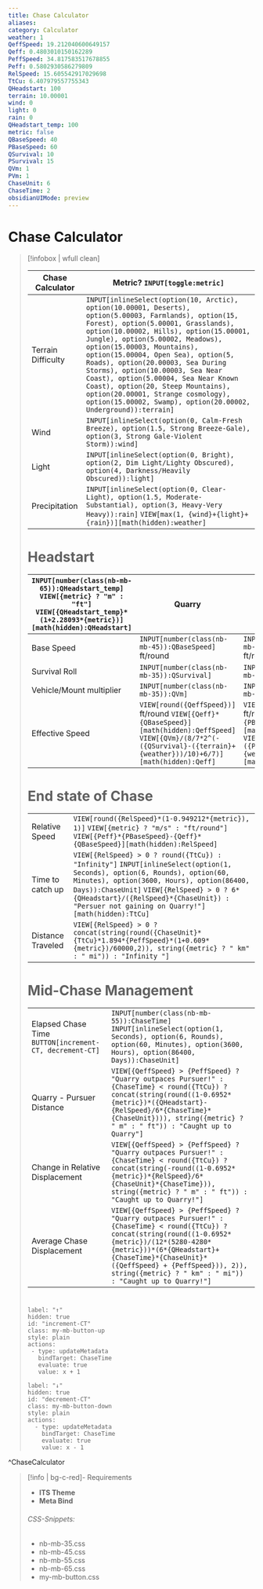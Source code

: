 ```yaml
---
title: Chase Calculator
aliases: 
category: Calculator
weather: 1
QeffSpeed: 19.212040600649157
Qeff: 0.4803010150162289
PeffSpeed: 34.817583517678855
Peff: 0.5802930586279809
RelSpeed: 15.605542917029698
TtCu: 6.407979557755343
QHeadstart: 100
terrain: 10.00001
wind: 0
light: 0
rain: 0
QHeadstart_temp: 100
metric: false
QBaseSpeed: 40
PBaseSpeed: 60
QSurvival: 10
PSurvival: 15
QVm: 1
PVm: 1
ChaseUnit: 6
ChaseTime: 2
obsidianUIMode: preview
---
```

#  Chase Calculator

> [!infobox | wfull clean]
>
> | Chase Calculator | Metric? `INPUT[toggle:metric]` |
> | - | - |
> | Terrain Difficulty | `INPUT[inlineSelect(option(10, Arctic), option(10.00001, Deserts), option(5.00003, Farmlands), option(15, Forest), option(5.00001, Grasslands), option(10.00002, Hills), option(15.00001, Jungle), option(5.00002, Meadows), option(15.00003, Mountains), option(15.00004, Open Sea), option(5, Roads), option(20.00003, Sea During Storms), option(10.00003, Sea Near Coast), option(5.00004, Sea Near Known Coast), option(20, Steep Mountains), option(20.00001, Strange cosmology), option(15.00002, Swamp), option(20.00002, Underground)):terrain]` |
> | Wind | `INPUT[inlineSelect(option(0, Calm-Fresh Breeze), option(1.5, Strong Breeze-Gale), option(3, Strong Gale-Violent Storm)):wind]` |
> | Light |  `INPUT[inlineSelect(option(0, Bright), option(2, Dim Light/Lighty Obscured), option(4, Darkness/Heavily Obscured)):light]` |
> | Precipitation | `INPUT[inlineSelect(option(0, Clear-Light), option(1.5, Moderate-Substantial), option(3, Heavy-Very Heavy)):rain]` `VIEW[max(1, {wind}+{light}+{rain})][math(hidden):weather]` |
> # Headstart 
> | `INPUT[number(class(nb-mb-65)):QHeadstart_temp]` `VIEW[{metric} ? "m" : "ft"]` `VIEW[{QHeadstart_temp}*(1+2.28093*{metric})][math(hidden):QHeadstart]` | Quarry | Pursuer |
> |-|-|-|
> | Base Speed | `INPUT[number(class(nb-mb-45)):QBaseSpeed]` ft/round | `INPUT[number(class(nb-mb-45)):PBaseSpeed]` ft/round |
> | Survival Roll | `INPUT[number(class(nb-mb-35)):QSurvival]` |  `INPUT[number(class(nb-mb-35)):PSurvival]`
> | Vehicle/Mount multiplier | `INPUT[number(class(nb-mb-35)):QVm]`  | `INPUT[number(class(nb-mb-35)):PVm]` |
> | Effective Speed | `VIEW[round({QeffSpeed})]` ft/round `VIEW[{Qeff}*{QBaseSpeed}][math(hidden):QeffSpeed]` `VIEW[{QVm}/(8/7*2^(-({QSurvival}-({terrain}+{weather}))/10)+6/7)][math(hidden):Qeff]` | `VIEW[round({PeffSpeed})]` ft/round `VIEW[{Peff}*{PBaseSpeed}][math(hidden):PeffSpeed]` `VIEW[{PVm}/(8/7*2^(-({PSurvival}-({terrain}+{weather}))/10)+6/7)][math(hidden):Peff]` |
> # End state of Chase 
> | | |
> | - | - |
> | Relative Speed | `VIEW[round({RelSpeed}*(1-0.949212*{metric}), 1)]` `VIEW[{metric} ? "m/s" : "ft/round"]` `VIEW[{Peff}*{PBaseSpeed}-{Qeff}*{QBaseSpeed}][math(hidden):RelSpeed]` |
> | Time to catch up | `VIEW[{RelSpeed} > 0 ? round({TtCu}) : "Infinity"]` `INPUT[inlineSelect(option(1, Seconds), option(6, Rounds), option(60, Minutes), option(3600, Hours), option(86400, Days)):ChaseUnit]` `VIEW[{RelSpeed} > 0 ? 6*{QHeadstart}/({RelSpeed}*{ChaseUnit}) : "Persuer not gaining on Quarry!"][math(hidden):TtCu]` |
> | Distance Traveled | `VIEW[{RelSpeed} > 0 ? concat(string(round({ChaseUnit}*{TtCu}*1.894*{PeffSpeed}*(1+0.609*{metric})/60000,2)), string({metric} ? " km" : " mi")) : "Infinity "]` |
> # Mid-Chase Management
> |||
> |-|-|
> | Elapsed Chase Time  `BUTTON[increment-CT, decrement-CT]` | `INPUT[number(class(nb-mb-55)):ChaseTime]` `INPUT[inlineSelect(option(1, Seconds), option(6, Rounds), option(60, Minutes), option(3600, Hours), option(86400, Days)):ChaseUnit]` |
> | Quarry - Pursuer<br>Distance | `VIEW[{QeffSpeed} > {PeffSpeed} ? "Quarry outpaces Pursuer!" : {ChaseTime} < round({TtCu}) ? concat(string(round((1-0.6952*{metric})*({QHeadstart}-{RelSpeed}/6*{ChaseTime}*{ChaseUnit}))), string({metric} ? " m" : " ft")) : "Caught up to Quarry"]` |
> | Change in Relative<br>Displacement | `VIEW[{QeffSpeed} > {PeffSpeed} ? "Quarry outpaces Pursuer!" : {ChaseTime} < round({TtCu}) ? concat(string(-round((1-0.6952*{metric})*{RelSpeed}/6*{ChaseUnit}*{ChaseTime})), string({metric} ? " m" : " ft")) : "Caught up to Quarry!"]` |
> | Average Chase<br>Displacement | `VIEW[{QeffSpeed} > {PeffSpeed} ? "Quarry outpaces Pursuer!" : {ChaseTime} < round({TtCu}) ? concat(string(round((1-0.6952*{metric})/(12*(5280-4280*{metric}))*(6*{QHeadstart}+{ChaseTime}*{ChaseUnit}*({QeffSpeed} + {PeffSpeed})), 2)), string({metric} ? " km" : " mi")) : "Caught up to Quarry!"]` |
> #
>  ```meta-bind-button
> label: "↑"
> hidden: true
> id: "increment-CT"
> class: my-mb-button-up
> style: plain
> actions:
>   - type: updateMetadata
>     bindTarget: ChaseTime
>     evaluate: true
>     value: x + 1
> ```
> 
> ```meta-bind-button
> label: "↓"
> hidden: true
> id: "decrement-CT"
> class: my-mb-button-down
> style: plain
> actions:
>   - type: updateMetadata
>     bindTarget: ChaseTime
>     evaluate: true
>     value: x - 1
> ```
^ChaseCalculator

> [!info | bg-c-red]- Requirements
> * **ITS Theme**
> * **Meta Bind**
>  ###### CSS-Snippets:
> * nb-mb-35.css
> * nb-mb-45.css
> * nb-mb-55.css
> * nb-mb-65.css
> * my-mb-button.css